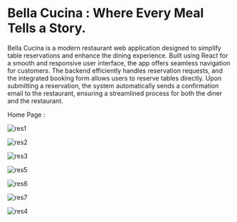 # Bella Cucina : Where Every Meal Tells a Story.


Bella Cucina is a modern restaurant web application designed to simplify table reservations and enhance the dining experience. Built using React for a smooth and responsive user interface, the app offers seamless navigation for customers. The backend efficiently handles reservation requests, and the integrated booking form allows users to reserve tables directly. Upon submitting a reservation, the system automatically sends a confirmation email to the restaurant, ensuring a streamlined process for both the diner and the restaurant.


Home Page :

![res1](https://github.com/user-attachments/assets/622d6edc-da3a-4a33-9b70-46512f866fb6)


![res2](https://github.com/user-attachments/assets/bbdc02ae-ded4-4e96-ba84-160af1b9f7ba)

![res3](https://github.com/user-attachments/assets/22487614-bd2a-47ad-afe3-83218c2d6249)

![res5](https://github.com/user-attachments/assets/63997d5b-cbce-4c11-87dd-b486874495bc)

![res6](https://github.com/user-attachments/assets/7dafe2f2-300a-4c34-9d23-0dfdd9ac390b)

![res7](https://github.com/user-attachments/assets/9038e2e8-ad2f-4d1c-b7dd-b740fa0b7b16)




![res4](https://github.com/user-attachments/assets/5019dbc8-e44f-42f2-b8d6-55446c302c56)

